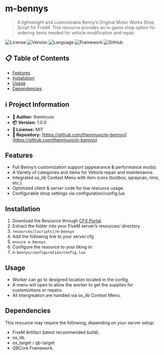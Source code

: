 # m-bennys

> A lightweight and customizable Benny’s Original Motor Works Shop Script for FiveM.
This resource provides an in-game shop option for ordering items needed for vehicle modification and repair.

![License](https://img.shields.io/badge/license-MIT-green) ![Version](https://img.shields.io/badge/version-1.0.0-blue) ![Language](https://img.shields.io/badge/language-Lua-yellow) ![Framework](https://img.shields.io/badge/framework-QBCore-orange) ![GitHub](https://img.shields.io/badge/GitHub-themiruvo/m-bennys-black?logo=github)

## 📋 Table of Contents

- [Features](#features)
- [Installation](#installation)
- [Usage](#usage)
- [Dependencies](#custom-1759325385979)

## ℹ️ Project Information

- **👤 Author:** themiruvo
- **📦 Version:** 1.0.0
- **📄 License:** MIT
- **📂 Repository:** [https://github.com/themiruvo/m-bennys](https://github.com/themiruvo/m-bennys)

## Features

- Full Benny’s customization support (appearance & performance mods).
- A Variety of categories and items for Vehicle repair and maintenance.
- Integrated ox_lib Context Menu with item icons (toolbox, spraycan, rims, etc.).
- Optimized client & server code for low resource usage.
- Configurable shop settings via configuration/config.lua.

## Installation

1. Download the Resource through [CFX Portal](https://portal.cfx.re/assets/granted-assets).
2. Extract the folder into your FiveM server’s resources/ directory
3. `resources/[scripts]/m-bennys`
4. Add the following line to your server.cfg
5. `ensure m-bennys`
6. Configure the resource to your liking in:
7. `m-bennys/configuration/config.lua`

## Usage

- Worker can go to designed location located in the config.
- A menu will open to allow the worker to get the supplies for customiztions or repairs.
- All intergreation are handled via ox_lib Context Menu.

## Dependencies

This resource may require the following, depending on your server setup:
- FiveM Artifact (latest recommended build).
- ox_lib.
- ox_target / qb-target
- QBCore Framework.

